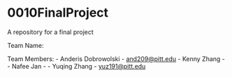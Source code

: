 # 0010FinalProject
A repository for a final project


Team Name:

Team Members:
    - Anderis Dobrowolski
        - and209@pitt.edu
    - Kenny Zhang
        -
    - Nafee Jan
        -
    - Yuqing Zhang
        - yuz191@pitt.edu
